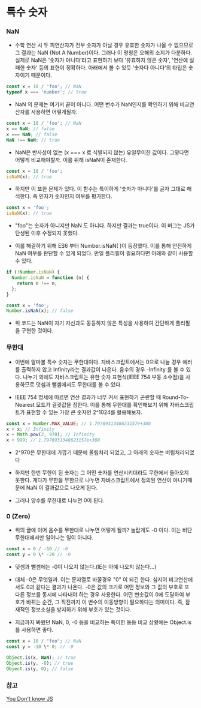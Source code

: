# 특수 숫자

### NaN

- 수학 연산 시 두 피연산자가 전부 숫자가 아닐 경우 유효한 숫자가 나올 수 없으므로 그 결과는 NaN (Not A Number)이다. 그러나 이 명칭은 오해의 소지가 다분하다. 실제로 NaN은 '숫자가 아니다'라고 표현하기 보다 '유효하지 않은 숫자', '연산에 실패한 숫자' 등의 표현이 정확하다. 아래에서 볼 수 있듯 '숫자다 아니다'의 타입은 숫자이기 때문이다.

```jsx
const x = 10 / 'foo'; // NaN
typeof x === 'number'; // true
```

- NaN 의 문제는 여기서 끝이 아니다. 어떤 변수가 NaN인지를 확인하기 위해 비교연산자를 사용하면 어떻게될까.

```jsx
const x = 10 / 'foo'; // NaN
x == NaN; // false
x === NaN; // false
NaN !== NaN; // true
```

- NaN은 반사성이 없는 (x === x 로 식별되지 않는) 유일무이한 값이다. 그렇다면 어떻게 비교해야할까. 이를 위해 isNaN이 존재한다.

```jsx
const x = 10 / 'foo';
isNaN(x); // true
```

- 하지만 이 또한 문제가 있다. 이 함수는 특이하게 '숫자가 아니다'를 글자 그대로 해석한다. 즉 인자가 숫자인지 여부를 평가한다.

```jsx
const x = 'foo';
isNaN(x); // true
```

- "foo"는 숫자가 아니지만 NaN 도 아니다. 하지만 결과는 true이다. 이 버그는 JS가 탄생된 이후 수정되지 못했다.

- 이를 해결하기 위해 ES6 부터 Number.isNaN( )이 등장했다. 이를 통해 안전하게 NaN 여부를 판단할 수 있게 되었다. 만일 폴리필이 필요하다면 아래와 같이 사용할 수 있다.

```jsx
if (!Number.isNaN) {
  Number.isNaN = function (n) {
    return n !== n;
  };
}

const x = 'foo';
Number.isNaN(x); // false
```

- 위 코드는 NaN이 자기 자신과도 동등하지 않은 특성을 사용하여 간단하게 폴리필을 구현한 것이다.

### 무한대

- 이번에 알마볼 특수 숫자는 무한대이다. 자바스크립트에서는 0으로 나눌 경우 에러를 출력하지 않고 Infinity라는 결과값이 나온다. 음수의 경우 -Infinity 를 볼 수 있다. 나누기 외에도 자바스크립트는 유한 숫자 표현식(IEEE 754 부동 소수점)을 사용하므로 덧셈과 뺄셈에서도 무한대를 볼 수 있다.

- IEEE 754 명세에 따르면 연산 결과가 너무 커서 표현하기 곤란할 때 Round-To-Nearest 모드가 결괏값을 정한다. 이를 통해 무한대를 확인해보기 위해 자바스크립트가 표현할 수 있는 가장 큰 숫자인 2^1024를 활용해보자.

```jsx
const x = Number.MAX_VALUE; // 1.7976931348623157e+308
x + x; // Infinity
x + Math.pow(2, 970); // Infinity
x + 999; // 1.7976931348623157e+308
```

- 2^970은 무한대에 가깝기 때문에 올림처리 되었고, 그 아래의 숫자는 버림처리되었다

- 하지만 한번 무한이 된 숫자는 그 어떤 숫자를 연산시키더라도 무한에서 돌아오지 못한다. 게다가 무한을 무한으로 나누면 자바스크립트에서 정의된 연산이 아니기때문에 NaN 이 결과값으로 나오게 된다.

- 그러나 양수를 무한대로 나누면 0이 된다.

### 0 (Zero)

- 위의 글에 이어 음수를 무한대로 나누면 어떻게 될까? 놀랍게도 -0 이다. 이는 비단 무한대에서만 일어나는 일이 아니다.

```jsx
const x = 0 / -10 // -0
const y = 0 \* -20 // -0
```

- 덧셈과 뺄셈에는 -0이 나오지 않는다.(IE는 아예 나오지 않는다...)

- 대체 -0은 무엇일까. 이는 문자열로 바꿀경우 "0" 이 되긴 한다. 심지어 비교연산에서도 0과 같다는 결과가 나온다. -0은 값의 크기로 어떤 정보와 그 값의 부호로 또 다른 정보를 동시에 나타내야 하는 경우 사용한다. 어떤 변숫값이 0에 도달하여 부호가 바뀌는 순간, 그 직전까지 이 변수의 이동방향이 필요하다는 의미이다. 즉, 잠재적인 정보소실을 방지하기 위해 부호가 있는 것이다.

- 지금까지 봐왔던 NaN, 0, -0 등을 비교하는 특이한 동등 비교 상황에는 Object.is 를 사용하면 좋다.

```jsx
const x = 10 / "foo"; // NaN
const y = -10 \* 0; // -0

Object.is(x, NaN); // true
Object.is(y, -0); // true
Object.is(y, 0); // false
```

### 참고

[You Don't know JS](https://github.com/getify/You-Dont-Know-JS)

